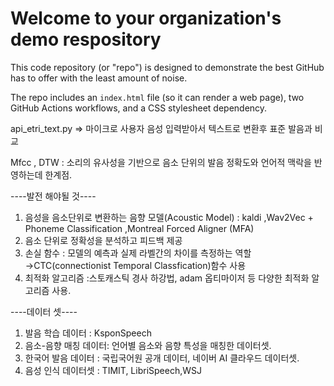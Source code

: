# Welcome to your organization's demo respository
This code repository (or "repo") is designed to demonstrate the best GitHub has to offer with the least amount of noise.

The repo includes an `index.html` file (so it can render a web page), two GitHub Actions workflows, and a CSS stylesheet dependency.

api_etri_text.py => 마이크로 사용자 음성 입력받아서 텍스트로 변환후 표준 발음과 비교

Mfcc , DTW : 소리의 유사성을 기반으로 음소 단위의 발음 정확도와 언어적 맥락을 반영하는데 한계점.

----발전 해야될 것----
1. 음성을 음소단위로 변환하는 음향 모델(Acoustic Model) : kaldi ,Wav2Vec + Phoneme Classification ,Montreal Forced Aligner (MFA)
2. 음소 단위로 정확성을 분석하고 피드백 제공
3. 손실 함수 : 모델의 예측과 실제 라벨간의 차이를 측정하는 역할 →CTC(connectionist Temporal Classfication)함수 사용
4. 최적화 알고리즘 :스토캐스틱 경사 하강법, adam 옵티마이저 등 다양한 최적화 알고리즘 사용.

----데이터 셋----
1. 발음 학습 데이터 : KsponSpeech
2. 음소-음향 매칭 데이터: 언어별 음소와 음향 특성을 매칭한 데이터셋.
3. 한국어 발음 데이터 : 국립국어원 공개 데이터, 네이버 AI 클라우드 데이터셋.
4. 음성 인식 데이터셋 : TIMIT, LibriSpeech,WSJ


